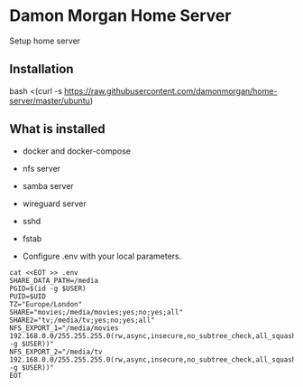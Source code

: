 Damon Morgan Home Server
========================

Setup home server

Installation
------------

  bash <(curl -s https://raw.githubusercontent.com/damonmorgan/home-server/master/ubuntu)

What is installed
-----------------

* docker and docker-compose
* nfs server
* samba server
* wireguard server
* sshd
* fstab

* Configure .env with your local parameters.
```
cat <<EOT >> .env
SHARE_DATA_PATH=/media
PGID=$(id -g $USER)
PUID=$UID
TZ="Europe/London"
SHARE="movies;/media/movies;yes;no;yes;all"
SHARE2="tv;/media/tv;yes;no;yes;all"
NFS_EXPORT_1="/media/movies 192.168.0.0/255.255.255.0(rw,async,insecure,no_subtree_check,all_squash,anonuid=$UID,anongid=$(id -g $USER))"
NFS_EXPORT_2="/media/tv 192.168.0.0/255.255.255.0(rw,async,insecure,no_subtree_check,all_squash,anonuid=$UID,anongid=$(id -g $USER))"
EOT
```
